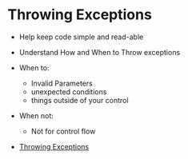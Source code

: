 # Throwing Exceptions
* Help keep code simple and read-able

* Understand How and When to Throw exceptions

* When to:
  * Invalid Parameters
  * unexpected conditions
  * things outside of your control
* When not:
  * Not for control flow

* [Throwing Exceptions](http://docs.oracle.com/javase/tutorial/essential/exceptions/throwing.html)
